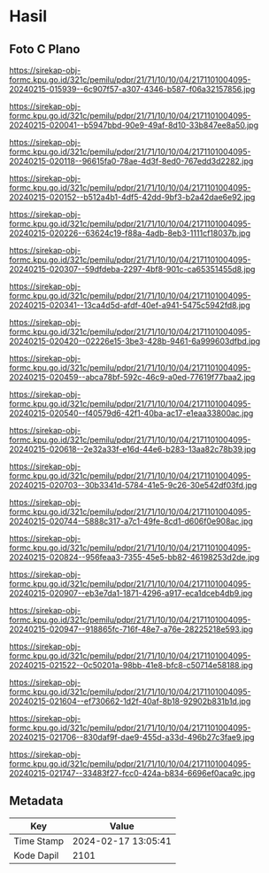 # Hasil

## Foto C Plano

https://sirekap-obj-formc.kpu.go.id/321c/pemilu/pdpr/21/71/10/10/04/2171101004095-20240215-015939--6c907f57-a307-4346-b587-f06a32157856.jpg

https://sirekap-obj-formc.kpu.go.id/321c/pemilu/pdpr/21/71/10/10/04/2171101004095-20240215-020041--b5947bbd-90e9-49af-8d10-33b847ee8a50.jpg

https://sirekap-obj-formc.kpu.go.id/321c/pemilu/pdpr/21/71/10/10/04/2171101004095-20240215-020118--96615fa0-78ae-4d3f-8ed0-767edd3d2282.jpg

https://sirekap-obj-formc.kpu.go.id/321c/pemilu/pdpr/21/71/10/10/04/2171101004095-20240215-020152--b512a4b1-4df5-42dd-9bf3-b2a42dae6e92.jpg

https://sirekap-obj-formc.kpu.go.id/321c/pemilu/pdpr/21/71/10/10/04/2171101004095-20240215-020226--63624c19-f88a-4adb-8eb3-1111cf18037b.jpg

https://sirekap-obj-formc.kpu.go.id/321c/pemilu/pdpr/21/71/10/10/04/2171101004095-20240215-020307--59dfdeba-2297-4bf8-901c-ca65351455d8.jpg

https://sirekap-obj-formc.kpu.go.id/321c/pemilu/pdpr/21/71/10/10/04/2171101004095-20240215-020341--13ca4d5d-afdf-40ef-a941-5475c5942fd8.jpg

https://sirekap-obj-formc.kpu.go.id/321c/pemilu/pdpr/21/71/10/10/04/2171101004095-20240215-020420--02226e15-3be3-428b-9461-6a999603dfbd.jpg

https://sirekap-obj-formc.kpu.go.id/321c/pemilu/pdpr/21/71/10/10/04/2171101004095-20240215-020459--abca78bf-592c-46c9-a0ed-77619f77baa2.jpg

https://sirekap-obj-formc.kpu.go.id/321c/pemilu/pdpr/21/71/10/10/04/2171101004095-20240215-020540--f40579d6-42f1-40ba-ac17-e1eaa33800ac.jpg

https://sirekap-obj-formc.kpu.go.id/321c/pemilu/pdpr/21/71/10/10/04/2171101004095-20240215-020618--2e32a33f-e16d-44e6-b283-13aa82c78b39.jpg

https://sirekap-obj-formc.kpu.go.id/321c/pemilu/pdpr/21/71/10/10/04/2171101004095-20240215-020703--30b3341d-5784-41e5-9c26-30e542df03fd.jpg

https://sirekap-obj-formc.kpu.go.id/321c/pemilu/pdpr/21/71/10/10/04/2171101004095-20240215-020744--5888c317-a7c1-49fe-8cd1-d606f0e908ac.jpg

https://sirekap-obj-formc.kpu.go.id/321c/pemilu/pdpr/21/71/10/10/04/2171101004095-20240215-020824--956feaa3-7355-45e5-bb82-46198253d2de.jpg

https://sirekap-obj-formc.kpu.go.id/321c/pemilu/pdpr/21/71/10/10/04/2171101004095-20240215-020907--eb3e7da1-1871-4296-a917-eca1dceb4db9.jpg

https://sirekap-obj-formc.kpu.go.id/321c/pemilu/pdpr/21/71/10/10/04/2171101004095-20240215-020947--918865fc-716f-48e7-a76e-28225218e593.jpg

https://sirekap-obj-formc.kpu.go.id/321c/pemilu/pdpr/21/71/10/10/04/2171101004095-20240215-021522--0c50201a-98bb-41e8-bfc8-c50714e58188.jpg

https://sirekap-obj-formc.kpu.go.id/321c/pemilu/pdpr/21/71/10/10/04/2171101004095-20240215-021604--ef730662-1d2f-40af-8b18-92902b831b1d.jpg

https://sirekap-obj-formc.kpu.go.id/321c/pemilu/pdpr/21/71/10/10/04/2171101004095-20240215-021706--830daf9f-dae9-455d-a33d-496b27c3fae9.jpg

https://sirekap-obj-formc.kpu.go.id/321c/pemilu/pdpr/21/71/10/10/04/2171101004095-20240215-021747--33483f27-fcc0-424a-b834-6696ef0aca9c.jpg


## Metadata

| Key        | Value               |
| ---------- | ------------------- |
| Time Stamp | 2024-02-17 13:05:41 |
| Kode Dapil | 2101                |



